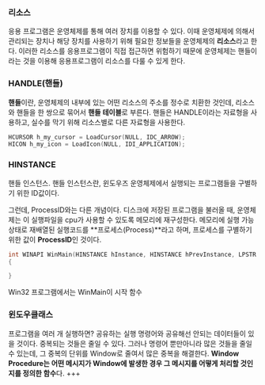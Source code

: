 ### 리소스

응용 프로그램은 운영체제를 통해 여러 장치를 이용할 수 있다. 이때 운영체제에 의해서 관리되는 장치나 해당 장치를 사용하기 위해 필요한 정보들을 운영체제의 **리소스**라고 한다.
이러한 리소스를 응용프로그램이 직접 접근하면 위험하기 때문에 운영체제는 핸들이라는 것을 이용해 응용프로그램이 리소스를 다룰 수 있게 한다.

### HANDLE(핸들)

**핸들**이란, 운영체제의 내부에 있는 어떤 리소스의 주소를 정수로 치환한 것인데, 리소스와 핸들을 한 쌍으로 묶어서 **핸들 테이블**로 부른다.
핸들은 HANDLE이라는 자료형을 사용하고, 실수를 막기 위해 리소스별로 다른 자료형을 사용한다.

```c++
HCURSOR h_my_cursor = LoadCursor(NULL, IDC_ARROW);
HICON h_my_icon = LoadIcon(NULL, IDI_APPLICATION);	
```

### HINSTANCE

핸들 인스턴스. 핸들 인스턴스란, 윈도우즈 운영체제에서 실행되는 프로그램들을 구별하기 위한 ID값이다.

그런데, ProcessID와는 다른 개념이다.
디스크에 저장된 프로그램을 불러올 때, 운영체제는 이 실행파일을 cpu가 사용할 수 있도록 메모리에 재구성한다. 메모리에 실행 가능 상태로 재배열된 실행코드를 **프로세스(Process)**라고 하며, 프로세스를 구별하기 위한 값이 **ProcessID**인 것이다.

```c++
int WINAPI WinMain(HINSTANCE hInstance, HINSTANCE hPrevInstance, LPSTR lpCmdLine, int nCmdShow)
{

}
```

Win32 프로그램에서는 WinMain이 시작 함수

### 윈도우클래스

프로그램을 여러 개 실행하면? 공유하는 실행 명령어와 공유해선 안되는 데이터들이 있을 것이다. 중복되는 것들은 줄일 수 있다. 그러나 명령어 뿐만아니라 많은 것들을 줄일 수 있는데, 그 중복의 단위를 Window로 줄여서 많은 중복을 해결한다.
**Window Procedure는 어떤 메시지가 Window에 발생한 경우 그 메시지를 어떻게 처리할 것인지를 정의한 함수**다. +++

